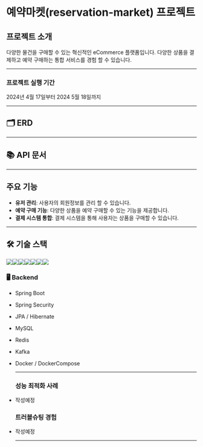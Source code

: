 # 예약마켓(reservation-market) 프로젝트

## 프로젝트 소개
다양한 물건을 구매할 수 있는 혁신적인 eCommerce 플랫폼입니다. 다양한 상품을 결제하고 예약 구매하는 통합 서비스를 경험 할 수 있습니다.

---

### 프로젝트 실행 기간
2024년 4월 17일부터 2024 5월 18일까지

---

## 🗂 ERD

---

## 📚 API 문서

---

## 주요 기능
- **유저 관리**: 사용자의 회원정보를 관리 할 수 있습니다.
- **예약 구매 기능**: 다양한 상품을 예약 구매할 수 있는 기능을 제공합니다.
- **결제 시스템 통합**: 결제 시스템을 통해 사용자는 상품을 구매할 수 있습니다.

---

## 🛠 기술 스택
<img src="https://img.shields.io/badge/spring-6DB33F?style=for-the-badge&logo=spring&logoColor=white"><img src="https://img.shields.io/badge/springboot-6DB33F?style=for-the-badge&logo=springboot&logoColor=white"><img src="https://img.shields.io/badge/gradle-02303A?style=for-the-badge&logo=gradle&logoColor=white"><img src="https://img.shields.io/badge/MySQL-4479A1?style=for-the-badge&logo=MySQL&logoColor=white"><img src="https://img.shields.io/badge/Apache Kafka-%3333333.svg?style=for-the-badge&logo=Apache Kafka&logoColor=white"><img src="https://img.shields.io/badge/Redis-DC382D?style=for-the-badge&logo=Redis&logoColor=white"><img src="https://img.shields.io/badge/docker-%230db7ed.svg?style=for-the-badge&logo=docker&logoColor=white">


### 🖥 Backend

- Spring Boot
- Spring Security
- JPA / Hibernate
- MySQL
- Redis
- Kafka
- Docker / DockerCompose

  ---

  ### 성능 최적화 사례
- 작성예정

  ### 트러블슈팅 경험
- 작성예정
  
  ---
